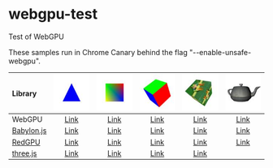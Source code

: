 # webgpu-test
Test of WebGPU

These samples run in Chrome Canary behind the flag "--enable-unsafe-webgpu".

|Library                                                                  |![](assets/screenshot/triangle.jpg)                                                |![](assets/screenshot/square.jpg)                                                 |![](assets/screenshot/cube.jpg)                                                 |![](assets/screenshot/texture.jpg)                                              |![](assets/screenshot/teapot.jpg)                                               |
|:------------------------------------------------------------------------|:---------------------------------------------------------------------------------:|:--------------------------------------------------------------------------------:|:------------------------------------------------------------------------------:|:------------------------------------------------------------------------------:|:------------------------------------------------------------------------------:|
|WebGPU                                                                   |[Link](https://cx20.github.io/webgpu-test/examples/webgpu/triangle/index.html)     |[Link](https://cx20.github.io/webgpu-test/examples/webgpu/square/index.html)      |[Link](https://cx20.github.io/webgpu-test/examples/webgpu/cube/index.html)      |[Link](https://cx20.github.io/webgpu-test/examples/webgpu/texture/index.html)   |[Link](https://cx20.github.io/webgpu-test/examples/webgpu/teapot/index.html)    |
|[Babylon.js](https://doc.babylonjs.com/extensions/webgpu)                |[Link](https://cx20.github.io/webgpu-test/examples/babylonjs/triangle/index.html)  |[Link](https://cx20.github.io/webgpu-test/examples/babylonjs/square/index.html)   |[Link](https://cx20.github.io/webgpu-test/examples/babylonjs/cube/index.html)   |[Link](https://cx20.github.io/webgpu-test/examples/babylonjs/texture/index.html)|[Link](https://cx20.github.io/webgpu-test/examples/babylonjs/teapot/index.html) |
|[RedGPU](https://github.com/redcamel/RedGPU)                             |[Link](https://cx20.github.io/webgpu-test/examples/redgpu/triangle/index.html)     |[Link](https://cx20.github.io/webgpu-test/examples/redgpu/square/index.html)      |[Link](https://cx20.github.io/webgpu-test/examples/redgpu/cube/index.html)      |[Link](https://cx20.github.io/webgpu-test/examples/redgpu/texture/index.html)   |[Link](https://cx20.github.io/webgpu-test/examples/redgpu/teapot/index.html)    |
|[three.js](https://github.com/takahirox/THREE.WebGPURenderer)            |[Link](https://cx20.github.io/webgpu-test/examples/threejs/triangle/index.html)    |[Link](https://cx20.github.io/webgpu-test/examples/threejs/square/index.html)     |[Link](https://cx20.github.io/webgpu-test/examples/threejs/cube/index.html)     |[Link](https://cx20.github.io/webgpu-test/examples/threejs/texture/index.html)  |                                                                                |
